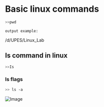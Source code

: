 # Basic linux commands

```bash
>>pwd
```

```
output example:
```

/d/UPES/Linux_Lab

## Is command in linux

```bash
>>Is
```
### ls flags

```bash
>> ls -a
```
![Image](./.ls.png)




